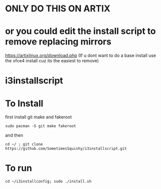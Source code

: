 # ONLY DO THIS ON ARTIX
# or you could edit the install script to remove replacing mirrors
https://artixlinux.org/download.php
(If u dont want to do a base install use the xfce4 install cuz its the easiest to remove)
# i3installscript
#
# To Install
first install git make and fakeroot
```
sudo pacman -S git make fakeroot
```
and then
```
cd ~/ ; git clone https://github.com/SometimesSquishy/i3installscript.git
```
# To run
```
cd ~/i3installconfig; sudo ./install.sh
```

